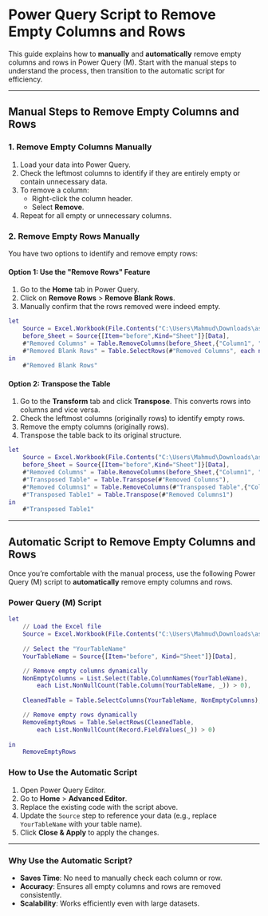 
# Power Query Script to Remove Empty Columns and Rows

This guide explains how to **manually** and **automatically** remove empty columns and rows in Power Query (M). Start with the manual steps to understand the process, then transition to the automatic script for efficiency.

---

## Manual Steps to Remove Empty Columns and Rows

### 1. Remove Empty Columns Manually
1. Load your data into Power Query.
2. Check the leftmost columns to identify if they are entirely empty or contain unnecessary data.
3. To remove a column:
   - Right-click the column header.
   - Select **Remove**.
4. Repeat for all empty or unnecessary columns.

### 2. Remove Empty Rows Manually
You have two options to identify and remove empty rows:

#### **Option 1: Use the "Remove Rows" Feature**
1. Go to the **Home** tab in Power Query.
2. Click on **Remove Rows** > **Remove Blank Rows**.
3. Manually confirm that the rows removed were indeed empty.

```m
let
    Source = Excel.Workbook(File.Contents("C:\Users\Mahmud\Downloads\assignment-3 -Clean Data 2.xlsx"), null, true),
    before_Sheet = Source{[Item="before",Kind="Sheet"]}[Data],
    #"Removed Columns" = Table.RemoveColumns(before_Sheet,{"Column1", "Column2", "Column3", "Column4"}),
    #"Removed Blank Rows" = Table.SelectRows(#"Removed Columns", each not List.IsEmpty(List.RemoveMatchingItems(Record.FieldValues(_), {"", null})))
in
    #"Removed Blank Rows"
```

#### **Option 2: Transpose the Table**
1. Go to the **Transform** tab and click **Transpose**. This converts rows into columns and vice versa.
2. Check the leftmost columns (originally rows) to identify empty rows.
3. Remove the empty columns (originally rows).
4. Transpose the table back to its original structure.

```m
let
    Source = Excel.Workbook(File.Contents("C:\Users\Mahmud\Downloads\assignment-3 -Clean Data 2.xlsx"), null, true),
    before_Sheet = Source{[Item="before",Kind="Sheet"]}[Data],
    #"Removed Columns" = Table.RemoveColumns(before_Sheet,{"Column1", "Column2", "Column3", "Column4"}),
    #"Transposed Table" = Table.Transpose(#"Removed Columns"),
    #"Removed Columns1" = Table.RemoveColumns(#"Transposed Table",{"Column1", "Column2", "Column3"}),
    #"Transposed Table1" = Table.Transpose(#"Removed Columns1")
in
    #"Transposed Table1"
```
---

## Automatic Script to Remove Empty Columns and Rows

Once you’re comfortable with the manual process, use the following Power Query (M) script to **automatically** remove empty columns and rows.

### Power Query (M) Script

```m
let
    // Load the Excel file
    Source = Excel.Workbook(File.Contents("C:\Users\Mahmud\Downloads\assignment-3 -Clean Data 2.xlsx"), null, true),
    
    // Select the "YourTableName" 
    YourTableName = Source{[Item="before", Kind="Sheet"]}[Data],

    // Remove empty columns dynamically
    NonEmptyColumns = List.Select(Table.ColumnNames(YourTableName), 
        each List.NonNullCount(Table.Column(YourTableName, _)) > 0),
    
    CleanedTable = Table.SelectColumns(YourTableName, NonEmptyColumns),

    // Remove empty rows dynamically
    RemoveEmptyRows = Table.SelectRows(CleanedTable, 
        each List.NonNullCount(Record.FieldValues(_)) > 0)
    
in
    RemoveEmptyRows
```

### How to Use the Automatic Script
1. Open Power Query Editor.
2. Go to **Home** > **Advanced Editor**.
3. Replace the existing code with the script above.
4. Update the `Source` step to reference your data (e.g., replace `YourTableName` with your table name).
5. Click **Close & Apply** to apply the changes.

---

### Why Use the Automatic Script?
- **Saves Time**: No need to manually check each column or row.
- **Accuracy**: Ensures all empty columns and rows are removed consistently.
- **Scalability**: Works efficiently even with large datasets.
